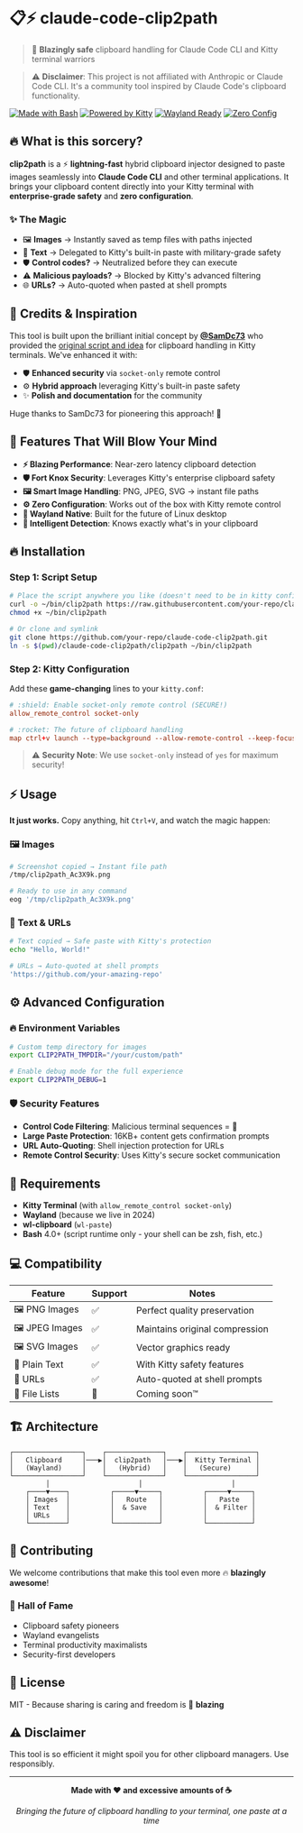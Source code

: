 # 📋⚡ claude-code-clip2path

> :rocket: **Blazingly safe** clipboard handling for Claude Code CLI and Kitty terminal warriors

> :warning: **Disclaimer**: This project is not affiliated with Anthropic or Claude Code CLI. It's a community tool inspired by Claude Code's clipboard functionality.

[![Made with Bash](https://img.shields.io/badge/Made%20with-Bash-1f425f.svg)](https://www.gnu.org/software/bash/)
[![Powered by Kitty](https://img.shields.io/badge/Powered%20by-Kitty-ff6b35.svg)](https://sw.kovidgoyal.net/kitty/)
[![Wayland Ready](https://img.shields.io/badge/Wayland-Ready-blue.svg)](https://wayland.freedesktop.org/)
[![Zero Config](https://img.shields.io/badge/Zero-Config-brightgreen.svg)](#)

## 🔥 What is this sorcery?

**clip2path** is a :zap: **lightning-fast** hybrid clipboard injector designed to paste images seamlessly into **Claude Code CLI** and other terminal applications. It brings your clipboard content directly into your Kitty terminal with **enterprise-grade safety** and **zero configuration**.

### :sparkles: **The Magic**

- :framed_picture: **Images** → Instantly saved as temp files with paths injected
- :memo: **Text** → Delegated to Kitty's built-in paste with military-grade safety
- :shield: **Control codes?** → Neutralized before they can execute
- :warning: **Malicious payloads?** → Blocked by Kitty's advanced filtering
- :globe_with_meridians: **URLs?** → Auto-quoted when pasted at shell prompts

## :pray: Credits & Inspiration

This tool is built upon the brilliant initial concept by **[@SamDc73](https://github.com/SamDc73)** who provided the [original script and idea](https://github.com/anthropics/claude-code/issues/834#issuecomment-2906989283) for clipboard handling in Kitty terminals. We've enhanced it with:

- :shield: **Enhanced security** via `socket-only` remote control
- :gear: **Hybrid approach** leveraging Kitty's built-in paste safety  
- :sparkles: **Polish and documentation** for the community

Huge thanks to SamDc73 for pioneering this approach! :clap:

## :rocket: Features That Will Blow Your Mind

- **:zap: Blazing Performance**: Near-zero latency clipboard detection
- **:shield: Fort Knox Security**: Leverages Kitty's enterprise clipboard safety
- **:framed_picture: Smart Image Handling**: PNG, JPEG, SVG → instant file paths
- **:gear: Zero Configuration**: Works out of the box with Kitty remote control
- **:ocean: Wayland Native**: Built for the future of Linux desktop
- **:crystal_ball: Intelligent Detection**: Knows exactly what's in your clipboard

## :fire: Installation

### Step 1: Script Setup

```bash
# Place the script anywhere you like (doesn't need to be in kitty config)
curl -o ~/bin/clip2path https://raw.githubusercontent.com/your-repo/claude-code-clip2path/main/clip2path
chmod +x ~/bin/clip2path

# Or clone and symlink
git clone https://github.com/your-repo/claude-code-clip2path.git
ln -s $(pwd)/claude-code-clip2path/clip2path ~/bin/clip2path
```

### Step 2: Kitty Configuration

Add these **game-changing** lines to your `kitty.conf`:

```conf
# :shield: Enable socket-only remote control (SECURE!)
allow_remote_control socket-only

# :rocket: The future of clipboard handling  
map ctrl+v launch --type=background --allow-remote-control --keep-focus ~/bin/clip2path
```

> :warning: **Security Note**: We use `socket-only` instead of `yes` for maximum security!

## :zap: Usage

**It just works.** Copy anything, hit `Ctrl+V`, and watch the magic happen:

### :framed_picture: Images
```bash
# Screenshot copied → Instant file path
/tmp/clip2path_Ac3X9k.png

# Ready to use in any command
eog '/tmp/clip2path_Ac3X9k.png'
```

### :memo: Text & URLs
```bash
# Text copied → Safe paste with Kitty's protection
echo "Hello, World!"

# URLs → Auto-quoted at shell prompts
'https://github.com/your-amazing-repo'
```

## :gear: Advanced Configuration

### :fire: Environment Variables

```bash
# Custom temp directory for images
export CLIP2PATH_TMPDIR="/your/custom/path"

# Enable debug mode for the full experience
export CLIP2PATH_DEBUG=1
```

### :shield: Security Features

- **Control Code Filtering**: Malicious terminal sequences = :no_entry_sign:
- **Large Paste Protection**: 16KB+ content gets confirmation prompts
- **URL Auto-Quoting**: Shell injection protection for URLs
- **Remote Control Security**: Uses Kitty's secure socket communication

## :construction_worker: Requirements

- **Kitty Terminal** (with `allow_remote_control socket-only`)
- **Wayland** (because we live in 2024)
- **wl-clipboard** (`wl-paste`)
- **Bash** 4.0+ (script runtime only - your shell can be zsh, fish, etc.)

## :computer: Compatibility

| Feature | Support | Notes |
|---------|---------|-------|
| :framed_picture: PNG Images | :white_check_mark: | Perfect quality preservation |
| :framed_picture: JPEG Images | :white_check_mark: | Maintains original compression |
| :framed_picture: SVG Images | :white_check_mark: | Vector graphics ready |
| :memo: Plain Text | :white_check_mark: | With Kitty safety features |
| :link: URLs | :white_check_mark: | Auto-quoted at shell prompts |
| :file_folder: File Lists | :construction: | Coming soon™ |

## :building_construction: Architecture

```
┌─────────────────┐    ┌──────────────┐    ┌─────────────────┐
│   Clipboard     │───▶│  clip2path   │───▶│  Kitty Terminal │
│   (Wayland)     │    │   (Hybrid)   │    │   (Secure)      │
└─────────────────┘    └──────────────┘    └─────────────────┘
         │                      │                      │
    ┌────▼────┐          ┌─────▼─────┐          ┌─────▼─────┐
    │ Images  │          │   Route   │          │   Paste   │
    │ Text    │          │  & Save   │          │  & Filter │
    │ URLs    │          │           │          │           │
    └─────────┘          └───────────┘          └───────────┘
```

## :handshake: Contributing

We welcome contributions that make this tool even more :fire: **blazingly awesome**!

### :pray: Hall of Fame
- Clipboard safety pioneers
- Wayland evangelists  
- Terminal productivity maximalists
- Security-first developers

## :scroll: License

MIT - Because sharing is caring and freedom is :rocket: **blazing**

## :warning: Disclaimer

This tool is so efficient it might spoil you for other clipboard managers. Use responsibly.

---

<div align="center">

**Made with :heart: and excessive amounts of :coffee:**

*Bringing the future of clipboard handling to your terminal, one paste at a time*

</div>